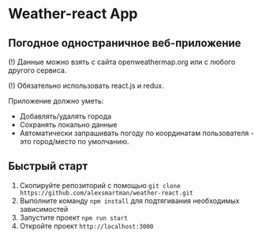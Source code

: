 # Weather-react App

## Погодное одностраничное веб-приложение

(!) Данные можно взять с сайта openweathermap.org или с любого другого сервиса.

(!) Обязательно использовать react.js и redux.

Приложение должно уметь:
* Добавлять/удалять города
* Сохранять локально данные
* Автоматически запрашивать погоду по координатам пользователя - это город/место по умолчанию.

## Быстрый старт
1. Скопируйте репозиторий с помощью `git clone  https://github.com/alexsmartman/weather-react.git`
2. Выполните команду `npm install` для подтягивания необходимых зависимостей
3. Запустите проект `npm run start`
4. Откройте проект `http://localhost:3000`